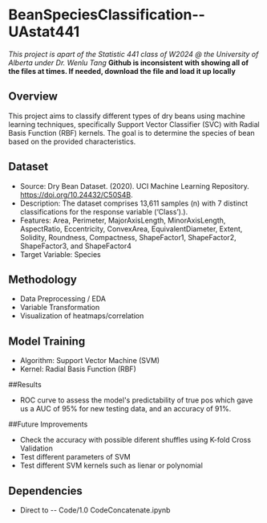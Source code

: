 # BeanSpeciesClassification--UAstat441

*This project is apart of the Statistic 441 class of W2024 @ the University of Alberta under Dr. Wenlu Tang*
**Github is inconsistent with showing all of the files at times. If needed, download the file and load it up locally**

## Overview
This project aims to classify different types of dry beans using machine learning techniques, specifically Support Vector Classifier (SVC) with Radial Basis Function (RBF) kernels. The goal is
to determine the species of bean based on the provided characteristics.

## Dataset
* Source: Dry Bean Dataset. (2020). UCI Machine Learning Repository. https://doi.org/10.24432/C50S4B.
* Description: The dataset comprises 13,611 samples (n) with 7 distinct classifications for the response variable
(‘Class’).).
* Features: Area, Perimeter, MajorAxisLength, MinorAxisLength,
AspectRatio, Eccentricity, ConvexArea, EquivalentDiameter, Extent, Solidity, Roundness, Compactness, ShapeFactor1, ShapeFactor2, ShapeFactor3, and ShapeFactor4
* Target Variable: Species

## Methodology
* Data Preprocessing / EDA
* Variable Transformation
* Visualization of heatmaps/correlation


## Model Training
* Algorithm: Support Vector Machine (SVM)
* Kernel: Radial Basis Function (RBF)

##Results
* ROC curve to assess the model's predictability of true pos which gave us a AUC of 95% for new testing data, and an accuracy of 91%.

##Future Improvements
* Check the accuracy with possible diferent shuffles using K-fold Cross Validation
* Test different parameters of SVM
* Test different SVM kernels such as lienar or polynomial

## Dependencies
* Direct to -- Code/1.0 CodeConcatenate.ipynb
